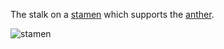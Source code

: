 The stalk on a [stamen](./stamen.html) which supports the [anther](./anther.html).

![stamen](../i/stamen.svg)
